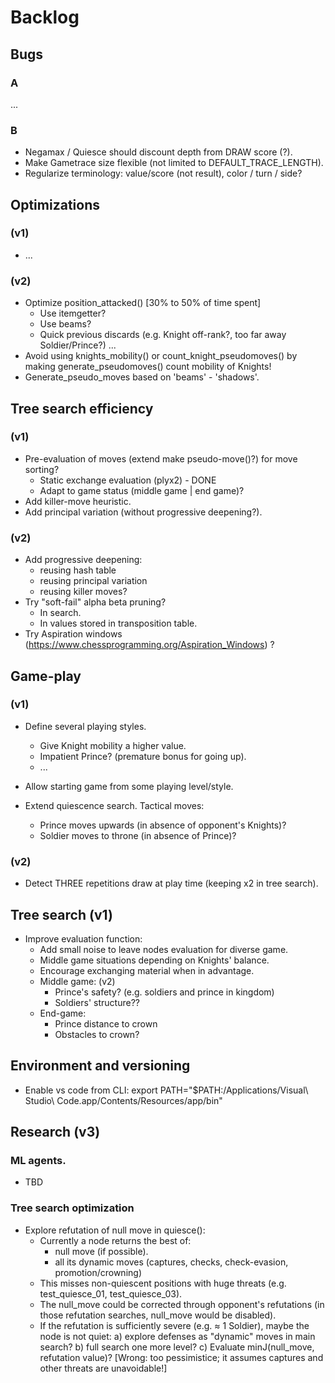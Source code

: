 # Backlog

## Bugs

### A
...


### B

- Negamax / Quiesce should discount depth from DRAW score (?).
- Make Gametrace size flexible (not limited to DEFAULT_TRACE_LENGTH).
- Regularize terminology: value/score (not result), color / turn / side?

## Optimizations

### (v1)

- ...

### (v2)
- Optimize position_attacked() [30% to 50% of time spent]
  - Use itemgetter?
  - Use beams?
  - Quick previous discards (e.g. Knight off-rank?, too far away Soldier/Prince?)
  ...
- Avoid using knights_mobility() or count_knight_pseudomoves() by making generate_pseudomoves() count mobility of Knights!
- Generate_pseudo_moves based on 'beams' - 'shadows'.


## Tree search efficiency

### (v1)

- Pre-evaluation of moves (extend make pseudo-move()?) for move sorting?
  - Static exchange evaluation (plyx2) - DONE
  - Adapt to game status (middle game | end game)?
- Add killer-move heuristic.
- Add principal variation (without progressive deepening?).

### (v2)
- Add progressive deepening:
  - reusing hash table
  - reusing principal variation
  - reusing killer moves?
- Try "soft-fail" alpha beta pruning?
  - In search.
  - In values stored in transposition table.
- Try Aspiration windows (https://www.chessprogramming.org/Aspiration_Windows) ?


## Game-play

### (v1)
- Define several playing styles.
  - Give Knight mobility a higher value.
  - Impatient Prince? (premature bonus for going up).
  - ...

- Allow starting game from some playing level/style.
  
- Extend quiescence search. Tactical moves:
  - Prince moves upwards (in absence of opponent's Knights)?
  - Soldier moves to throne (in absence of Prince)?

### (v2)
- Detect THREE repetitions draw at play time (keeping x2 in tree search).

## Tree search (v1)

- Improve evaluation function:
  - Add small noise to leave nodes evaluation for diverse game.
  - Middle game situations depending on Knights' balance.
  - Encourage exchanging material when in advantage.
  - Middle game: (v2)
    - Prince's safety? (e.g. soldiers and prince in kingdom)
    - Soldiers' structure??
  - End-game:
    - Prince distance to crown
    - Obstacles to crown?

## Environment and versioning

- Enable vs code from CLI:
export PATH="$PATH:/Applications/Visual\ Studio\ Code.app/Contents/Resources/app/bin"






## Research (v3)

### ML agents.

- TBD

### Tree search optimization

- Explore refutation of null move in quiesce():
  - Currently a node returns the best of:
    - null move (if possible).
    - all its dynamic moves (captures, checks, check-evasion, promotion/crowning)
  - This misses non-quiescent positions with huge threats (e.g. test_quiesce_01, test_quiesce_03).
  - The null_move could be corrected through opponent's refutations (in those refutation searches, null_move would be disabled).
  - If the refutation is sufficiently severe (e.g. ≈ 1 Soldier), maybe the node is not quiet:
    a) explore defenses as "dynamic" moves in main search?
    b) full search one more level?
    c) Evaluate minJ(null_move, refutation value)? [Wrong: too pessimistice; it assumes captures and other threats are unavoidable!]

